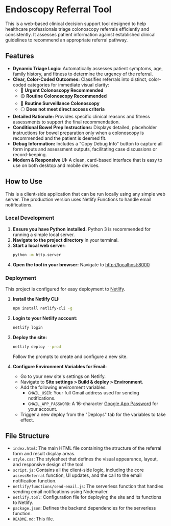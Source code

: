 # Endoscopy Referral Tool

This is a web-based clinical decision support tool designed to help healthcare professionals triage colonoscopy referrals efficiently and consistently. It assesses patient information against established clinical guidelines to recommend an appropriate referral pathway.

## Features

- **Dynamic Triage Logic:** Automatically assesses patient symptoms, age, family history, and fitness to determine the urgency of the referral.
- **Clear, Color-Coded Outcomes:** Classifies referrals into distinct, color-coded categories for immediate visual clarity:
    - 🔴 **Urgent Colonoscopy Recommended**
    - 🟡 **Routine Colonoscopy Recommended**
    - 🔵 **Routine Surveillance Colonoscopy**
    - ⚪️ **Does not meet direct access criteria**
- **Detailed Rationale:** Provides specific clinical reasons and fitness assessments to support the final recommendation.
- **Conditional Bowel Prep Instructions:** Displays detailed, placeholder instructions for bowel preparation only when a colonoscopy is recommended and the patient is deemed fit.
- **Debug Information:** Includes a "Copy Debug Info" button to capture all form inputs and assessment outputs, facilitating case discussions or record-keeping.
- **Modern & Responsive UI:** A clean, card-based interface that is easy to use on both desktop and mobile devices.

## How to Use

This is a client-side application that can be run locally using any simple web server. The production version uses Netlify Functions to handle email notifications.

### Local Development

1.  **Ensure you have Python installed.** Python 3 is recommended for running a simple local server.
2.  **Navigate to the project directory** in your terminal.
3.  **Start a local web server:**
    ```bash
    python -m http.server
    ```
4.  **Open the tool in your browser:**
    Navigate to [http://localhost:8000](http://localhost:8000)

### Deployment

This project is configured for easy deployment to [Netlify](https://www.netlify.com/).

1.  **Install the Netlify CLI:**
    ```bash
    npm install netlify-cli -g
    ```
2.  **Login to your Netlify account:**
    ```bash
    netlify login
    ```
3.  **Deploy the site:**
    ```bash
    netlify deploy --prod
    ```
    Follow the prompts to create and configure a new site.

4.  **Configure Environment Variables for Email:**
    - Go to your new site's settings on Netlify.
    - Navigate to **Site settings > Build & deploy > Environment**.
    - Add the following environment variables:
        - `GMAIL_USER`: Your full Gmail address used for sending notifications.
        - `GMAIL_APP_PASSWORD`: A 16-character [Google App Password](https://support.google.com/accounts/answer/185833) for your account.
    - Trigger a new deploy from the "Deploys" tab for the variables to take effect.

## File Structure

-   `index.html`: The main HTML file containing the structure of the referral form and result display areas.
-   `style.css`: The stylesheet that defines the visual appearance, layout, and responsive design of the tool.
-   `script.js`: Contains all the client-side logic, including the core `assessReferral` function, UI updates, and the call to the email notification function.
-   `netlify/functions/send-email.js`: The serverless function that handles sending email notifications using Nodemailer.
-   `netlify.toml`: Configuration file for deploying the site and its functions to Netlify.
-   `package.json`: Defines the backend dependencies for the serverless function.
-   `README.md`: This file. 